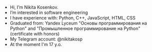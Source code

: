 - Hi, I’m Nikita Kosenkov.
- I’m interested in software engineering
- I have experience with: Python, C++, JavaScript, HTML, CSS
- Graduated from: Yandex Lyceum "Основы
программирования на Python" and "Промышленное программирование на Python" (certificate with honors)
- My Telegram account: @nikitakosp
- At the moment I'm 17 y.o. 
